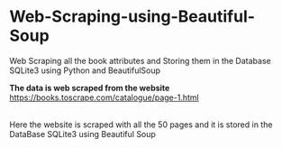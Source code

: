 # Web-Scraping-using-Beautiful-Soup
Web Scraping all the book attributes and Storing them in the Database SQLite3 using Python and BeautifulSoup<br/>

**The data is web scraped from the website<br/>**
https://books.toscrape.com/catalogue/page-1.html<br/>
<br/>

Here the website is scraped with all the 50 pages and it is stored in the DataBase SQLite3 using Beautiful Soup<br/>
